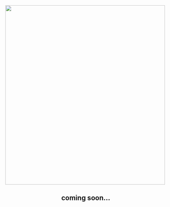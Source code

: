 
<img align="centre" width="500" height="562.68" src="https://i.imgur.com/WxYzJUq.png">



<h2 style="text-align:center;">coming soon...</h2>

